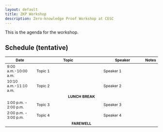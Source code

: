 ```yaml
---
layout: default
title: ZKP Workshop
description: Zero-knowledge Proof Workshop at CESC
---
```


This is the agenda for the workshop.
## Schedule (tentative)

<table style="table-layout: fixed; font-size: 88%;">
  <thead>
    <tr>
      <th style="width: 20%;"> Date </th>
      <th style="width: 50%;"> Topic </th>
      <th style="width: 30%;"> Speaker </th>
      <th style="width: 30%;"> Notes </th>
    </tr>
  </thead>
  
  <tbody>
    <tr>
      <td>9:00 a.m.-10:00 a.m.   </td>
      <td>Topic 1 </td>
      <td>Speaker 1</td>
      <td></td>
    </tr>
    <tr>
      <td>10:10 a.m.-11:10 a.m.   </td>
      <td>Topic 2 </td>
      <td>Speaker 2 </td>
      <td></td>
    </tr>
     <tr>
        <td align="center" colspan="4"><b>LUNCH BREAK</b></td>
    </tr>
    <tr>
      <td>1:00 p.m. - 2:00 p.m. </td>
      <td>Topic 3</td>
      <td>Speaker 3 </td>
      <td>   </td>
    </tr>
    <tr>
      <td>2:00 p.m. - 3:00 p.m.  </td>
      <td>Topic 4 </td>
      <td>Speaker 4 </td>
      <td></td>
    </tr> 
    <tr>
      <td align="center" colspan="4"><b>FAREWELL</b> </td>
    </tr>
  </tbody>

</table>
